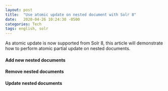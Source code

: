 ```yaml
---
layout: post
title:  "Use atomic update on nested document with Solr 8"
date:   2020-04-26 10:24:30 -0500
categories: Tech
tags: english, solr
---
```

As atomic update is now supported from Solr 8, this article will demonstrate how to perform atomic partial update on nested documents.
#### Add new nested documents
#### Remove nested documents
#### Update nested documents
